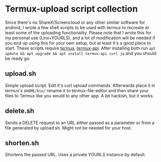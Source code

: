 Termux-upload script collection
===

Since there's no ShareX/Screencloud or any other similar software for android, I wrote a few shell scripts to be used with termux to recreate at least some of the uploading functionality. Please note that I wrote this for my personal use (Linx+YOURLS), and a lot of modification will be needed if you end up using this for your own setup, but at least it's a good place to start. These scripts require [termux](https://play.google.com/store/apps/details?id=com.termux), [termux-api](https://play.google.com/store/apps/details?id=com.termux.api). After installing both run `apt update && apt upgrade && apt install termux-api curl jq` and you should be ready go.

## upload.sh

Simple upload script. Edit it's curl upload commands. Afterwards place it in termux's `$HOME/bin/` rename it to termux-file-editor and then share your files to Termux like you would to any other app. A bit hackish, but it works. 

## delete.sh

Sends a DELETE request to an URL either passed as a parameter or from a file generated by upload.sh. Might not be needed for your host.

## shorten.sh

Shortens the passed URL. Uses a private YOURLS instance by default.